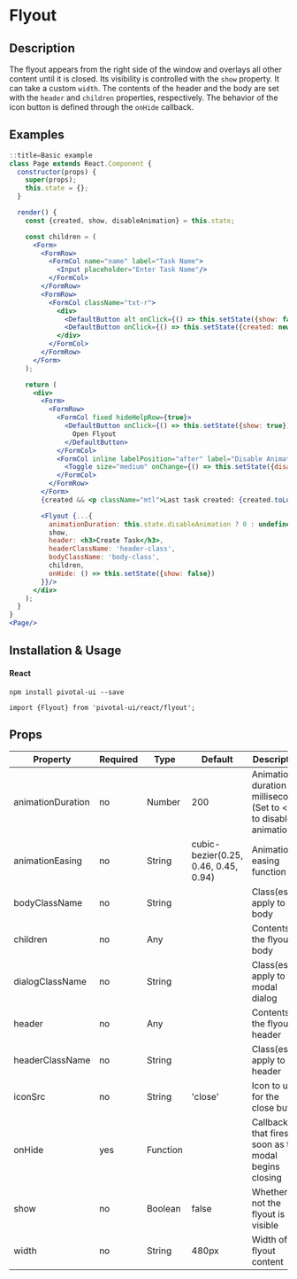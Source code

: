 # Flyout

## Description
The flyout appears from the right side of the window and overlays all other content until it is closed. Its
visibility is controlled with the `show` property. It can take a custom `width`. The contents of the header
and the body are set with the `header` and `children` properties, respectively. The behavior of the icon
button is defined through the `onHide` callback.

## Examples

```jsx
::title=Basic example
class Page extends React.Component {
  constructor(props) {
    super(props);
    this.state = {};
  }

  render() {
    const {created, show, disableAnimation} = this.state;

    const children = (
      <Form>
        <FormRow>
          <FormCol name="name" label="Task Name">
            <Input placeholder="Enter Task Name"/>
          </FormCol>
        </FormRow>
        <FormRow>
          <FormCol className="txt-r">
            <div>
              <DefaultButton alt onClick={() => this.setState({show: false})}>Cancel</DefaultButton>
              <DefaultButton onClick={() => this.setState({created: new Date(), show: false})}>Create</DefaultButton>
            </div>
          </FormCol>
        </FormRow>
      </Form>
    );

    return (
      <div>
        <Form>
          <FormRow>
            <FormCol fixed hideHelpRow={true}>
              <DefaultButton onClick={() => this.setState({show: true})}>
                Open Flyout
              </DefaultButton>
            </FormCol>
            <FormCol inline labelPosition="after" label="Disable Animation" hideHelpRow={true}>
              <Toggle size="medium" onChange={() => this.setState({disableAnimation: !this.state.disableAnimation})}/>
            </FormCol>
          </FormRow>
        </Form>
        {created && <p className="mtl">Last task created: {created.toLocaleString()}</p>}

        <Flyout {...{
          animationDuration: this.state.disableAnimation ? 0 : undefined,
          show,
          header: <h3>Create Task</h3>,
          headerClassName: 'header-class',
          bodyClassName: 'body-class',
          children,
          onHide: () => this.setState({show: false})
        }}/>
      </div>
    );
  }
}
<Page/>
```

## Installation & Usage

#### React
`npm install pivotal-ui --save`

`import {Flyout} from 'pivotal-ui/react/flyout';`

## Props

| Property           | Required    | Type        | Default                               | Description                                                            |
| ------------------ | ----------- | ----------- | ------------------------------------- | ------------                                                           |
| animationDuration  | no          | Number      | 200                                   | Animation duration in milliseconds (Set to <= 0 to disable animations) |
| animationEasing    | no          | String      | cubic-bezier(0.25, 0.46, 0.45, 0.94)  | Animation easing function                                              |
| bodyClassName      | no          | String      |                                       | Class(es) to apply to the body                                         |
| children           | no          | Any         |                                       | Contents of the flyout body                                            |
| dialogClassName    | no          | String      |                                       | Class(es) to apply to the modal dialog                                 |
| header             | no          | Any         |                                       | Contents of the flyout header                                          |
| headerClassName    | no          | String      |                                       | Class(es) to apply to the header                                       |
| iconSrc            | no          | String      | 'close'                               | Icon to use for the close button                                       |
| onHide             | yes         | Function    |                                       | Callback that fires as soon as the modal begins closing                |
| show               | no          | Boolean     | false                                 | Whether or not the flyout is visible                                   |
| width              | no          | String      | 480px                                 | Width of flyout content                                                |
